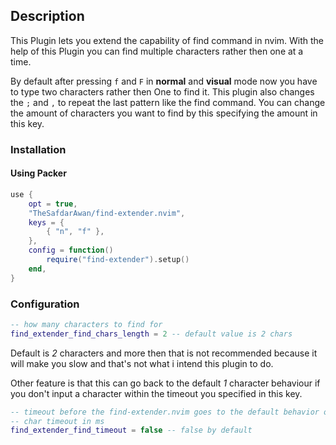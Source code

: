 ## Description

This Plugin lets you extend the capability of find command in nvim. With the help of this
Plugin you can find multiple characters rather then one at a time.

By default after pressing `f` and `F` in **normal** and **visual** mode now you have to type two characters rather then
One to find it.
This plugin also changes the `;` and `,` to repeat the last pattern like the find command.
You can change the amount of characters you want to find by this specifying the amount in
this key.

### Installation

#### Using Packer
```lua
use {
    opt = true,
    "TheSafdarAwan/find-extender.nvim",
    keys = {
        { "n", "f" },
    },
    config = function()
        require("find-extender").setup()
    end,
}
```

### Configuration
```lua
-- how many characters to find for
find_extender_find_chars_length = 2 -- default value is 2 chars
```

Default is _2_ characters and more then that is not recommended because it will make you slow
and that's not what i intend this plugin to do.

Other feature is that this can go back to the default _1_ character behaviour if you don't
input a character within the timeout you specified in this key.

```lua
-- timeout before the find-extender.nvim goes to the default behavior of f to find 1
-- char timeout in ms
find_extender_find_timeout = false -- false by default
```
